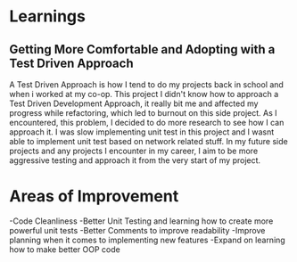 # Learnings

## Getting More Comfortable and Adopting with a Test Driven Approach
A Test Driven Approach is how I tend to do my projects back in school and when i worked at my co-op. 
This project I didn't know how to approach a Test Driven Development Approach, it really bit me and affected my progress while refactoring, which led to burnout on this side project. As I encountered, this problem, I decided to do more research to see how I can approach it.
I was slow implementing unit test in this project and I wasnt able to implement unit test based on network related stuff. In my future side projects and any projects I encounter in my career, I aim to be more aggressive testing and approach it from the very start of my project.


# Areas of Improvement
-Code Cleanliness
-Better Unit Testing and learning how to create more powerful unit tests
-Better Comments to improve readability
-Improve planning when it comes to implementing new features
-Expand on learning how to make better OOP code
